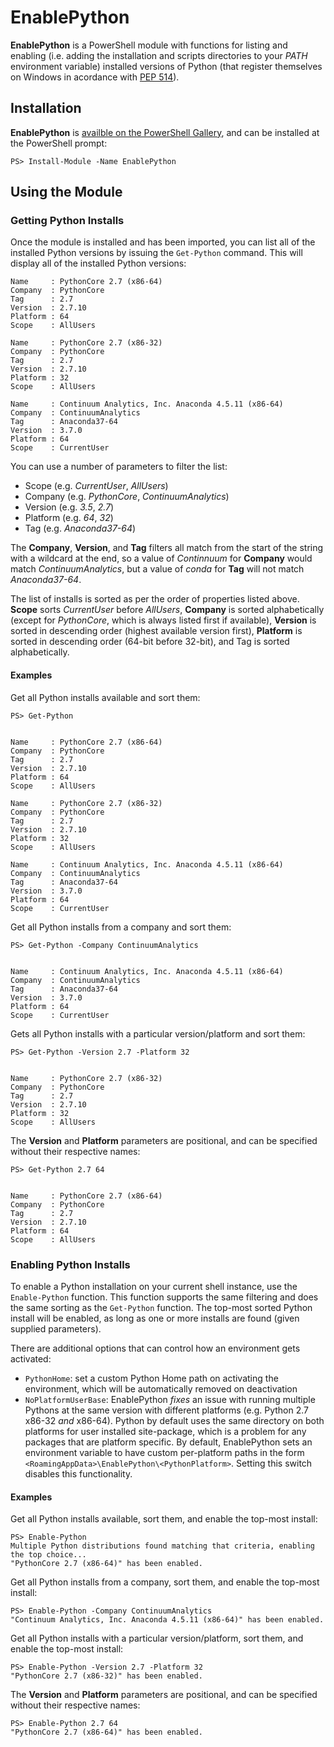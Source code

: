 EnablePython
============
**EnablePython** is a PowerShell module with functions for listing and enabling (i.e. adding the installation and scripts directories to your *PATH* environment variable) installed versions of Python (that register themselves on Windows in acordance with [PEP 514](https://www.python.org/dev/peps/pep-0514/)).

Installation
------------
**EnablePython** is [availble on the PowerShell Gallery](https://www.powershellgallery.com/packages/EnablePython/), and
can be installed at the PowerShell prompt:

    PS> Install-Module -Name EnablePython

Using the Module
----------------

### Getting Python Installs
Once the module is installed and has been imported, you can list all of the installed Python versions by issuing the `Get-Python` command. This will display all of the installed Python versions:
```
Name     : PythonCore 2.7 (x86-64)
Company  : PythonCore
Tag      : 2.7
Version  : 2.7.10
Platform : 64
Scope    : AllUsers

Name     : PythonCore 2.7 (x86-32)
Company  : PythonCore
Tag      : 2.7
Version  : 2.7.10
Platform : 32
Scope    : AllUsers

Name     : Continuum Analytics, Inc. Anaconda 4.5.11 (x86-64)
Company  : ContinuumAnalytics
Tag      : Anaconda37-64
Version  : 3.7.0
Platform : 64
Scope    : CurrentUser
```

You can use a number of parameters to filter the list:

- Scope (e.g. *CurrentUser*, *AllUsers*)
- Company (e.g. *PythonCore*, *ContinuumAnalytics*)
- Version (e.g. *3.5*, *2.7*)
- Platform (e.g. *64*, *32*)
- Tag (e.g. *Anaconda37-64*)

The **Company**, **Version**, and **Tag** filters all match from the start of the string with a wildcard at the end, so a value of *Continnuum* for **Company** would match *ContinuumAnalytics*, but a value of *conda* for **Tag** will not match *Anaconda37-64*.

The list of installs is sorted as per the order of properties listed above.  **Scope** sorts *CurrentUser* before *AllUsers*, **Company** is sorted alphabetically (except for *PythonCore*, which is always listed first if available), **Version** is sorted in descending order (highest available version first), **Platform** is sorted in descending order (64-bit before 32-bit), and Tag is sorted alphabetically.

#### Examples
Get all Python installs available and sort them:

    PS> Get-Python


    Name     : PythonCore 2.7 (x86-64)
    Company  : PythonCore
    Tag      : 2.7
    Version  : 2.7.10
    Platform : 64
    Scope    : AllUsers

    Name     : PythonCore 2.7 (x86-32)
    Company  : PythonCore
    Tag      : 2.7
    Version  : 2.7.10
    Platform : 32
    Scope    : AllUsers

    Name     : Continuum Analytics, Inc. Anaconda 4.5.11 (x86-64)
    Company  : ContinuumAnalytics
    Tag      : Anaconda37-64
    Version  : 3.7.0
    Platform : 64
    Scope    : CurrentUser

Get all Python installs from a company and sort them:

    PS> Get-Python -Company ContinuumAnalytics


    Name     : Continuum Analytics, Inc. Anaconda 4.5.11 (x86-64)
    Company  : ContinuumAnalytics
    Tag      : Anaconda37-64
    Version  : 3.7.0
    Platform : 64
    Scope    : CurrentUser

Gets all Python installs with a particular version/platform and sort them:

    PS> Get-Python -Version 2.7 -Platform 32


    Name     : PythonCore 2.7 (x86-32)
    Company  : PythonCore
    Tag      : 2.7
    Version  : 2.7.10
    Platform : 32
    Scope    : AllUsers

The **Version** and **Platform** parameters are positional, and can be specified without their respective names:

    PS> Get-Python 2.7 64


    Name     : PythonCore 2.7 (x86-64)
    Company  : PythonCore
    Tag      : 2.7
    Version  : 2.7.10
    Platform : 64
    Scope    : AllUsers

### Enabling Python Installs
To enable a Python installation on your current shell instance, use the `Enable-Python` function.  This function supports the same filtering and does the same sorting as the `Get-Python` function.  The top-most sorted Python install will be enabled, as long as one or more installs are found (given supplied parameters).

There are additional options that can control how an environment gets activated:

- `PythonHome`: set a custom Python Home path on activating the environment, which will be automatically removed on deactivation
- `NoPlatformUserBase`: EnablePython *fixes* an issue with running multiple Pythons at the same version with different platforms (e.g. Python 2.7 x86-32 *and* x86-64).  Python by default uses the same directory on both platforms for user installed site-package, which is a problem for any packages that are platform specific.  By default, EnablePython sets an environment variable to have custom per-platform paths in the form `<RoamingAppData>\EnablePython\<PythonPlatform>`.  Setting this switch disables this functionality.

#### Examples
Get all Python installs available, sort them, and enable the top-most install:

    PS> Enable-Python
    Multiple Python distributions found matching that criteria, enabling the top choice...
    "PythonCore 2.7 (x86-64)" has been enabled.

Get all Python installs from a company, sort them, and enable the top-most install:

    PS> Enable-Python -Company ContinuumAnalytics
    "Continuum Analytics, Inc. Anaconda 4.5.11 (x86-64)" has been enabled.

Get all Python installs with a particular version/platform, sort them, and enable the top-most install:

    PS> Enable-Python -Version 2.7 -Platform 32
    "PythonCore 2.7 (x86-32)" has been enabled.

The **Version** and **Platform** parameters are positional, and can be specified without their respective names:

    PS> Enable-Python 2.7 64
    "PythonCore 2.7 (x86-64)" has been enabled.

